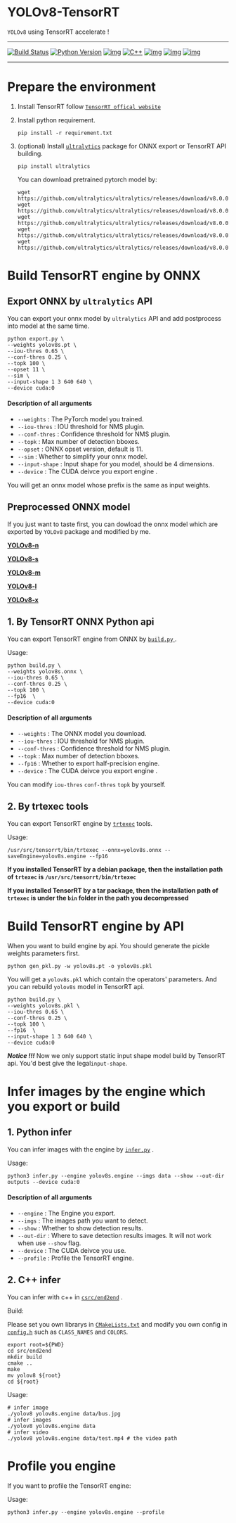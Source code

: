 # YOLOv8-TensorRT

`YOLOv8` using TensorRT accelerate !

---
[![Build Status](https://img.shields.io/endpoint.svg?url=https%3A%2F%2Factions-badge.atrox.dev%2Fatrox%2Fsync-dotenv%2Fbadge&style=flat)](https://github.com/triple-Mu/YOLOv8-TensorRT)
[![Python Version](https://img.shields.io/badge/Python-3.8--3.10-FFD43B?logo=python)](https://github.com/triple-Mu/YOLOv8-TensorRT)
[![img](https://badgen.net/badge/icon/tensorrt?icon=azurepipelines&label)](https://developer.nvidia.com/tensorrt)
[![C++](https://img.shields.io/badge/CPP-11%2F14-yellow)](https://github.com/triple-Mu/YOLOv8-TensorRT)
[![img](https://badgen.net/github/license/triple-Mu/YOLOv8-TensorRT)](https://github.com/triple-Mu/YOLOv8-TensorRT/blob/main/LICENSE)
[![img](https://badgen.net/github/prs/triple-Mu/YOLOv8-TensorRT)](https://github.com/triple-Mu/YOLOv8-TensorRT/pulls)
[![img](https://img.shields.io/github/stars/triple-Mu/YOLOv8-TensorRT.svg?style=social&label=Star&maxAge=2592000)](https://github.com/triple-Mu/YOLOv8-TensorRT)

---


# Prepare the environment

1. Install TensorRT follow [`TensorRT offical website`](https://developer.nvidia.com/nvidia-tensorrt-8x-download)

2. Install python requirement.

   ``` shell
   pip install -r requirement.txt
   ```

3. (optional) Install [`ultralytics`](https://github.com/ultralytics/ultralytics) package for ONNX export or TensorRT API building.

   ``` shell
   pip install ultralytics
   ```

   You can download pretrained pytorch model by:

   ``` shell
   wget https://github.com/ultralytics/ultralytics/releases/download/v8.0.0/yolov8n.pt
   wget https://github.com/ultralytics/ultralytics/releases/download/v8.0.0/yolov8s.pt
   wget https://github.com/ultralytics/ultralytics/releases/download/v8.0.0/yolov8m.pt
   wget https://github.com/ultralytics/ultralytics/releases/download/v8.0.0/yolov8l.pt
   wget https://github.com/ultralytics/ultralytics/releases/download/v8.0.0/yolov8x.pt
   ```

# Build TensorRT engine by ONNX

## Export ONNX by `ultralytics` API

You can export your onnx model by `ultralytics` API
and add postprocess into model at the same time.

``` shell
python export.py \
--weights yolov8s.pt \
--iou-thres 0.65 \
--conf-thres 0.25 \
--topk 100 \
--opset 11 \
--sim \
--input-shape 1 3 640 640 \
--device cuda:0
```

#### Description of all arguments

- `--weights` : The PyTorch model you trained.
- `--iou-thres` : IOU threshold for NMS plugin.
- `--conf-thres` : Confidence threshold for NMS plugin.
- `--topk` : Max number of detection bboxes.
- `--opset` : ONNX opset version, default is 11.
- `--sim` : Whether to simplify your onnx model.
- `--input-shape` : Input shape for you model, should be 4 dimensions.
- `--device` : The CUDA deivce you export engine .

You will get an onnx model whose prefix is the same as input weights.

## Preprocessed ONNX model

If you just want to taste first, you can dowload the onnx model which are exported by `YOLOv8` package and modified by me.

[**YOLOv8-n**](https://triplemu.oss-cn-beijing.aliyuncs.com/YOLOv8/ONNX/yolov8n_nms.onnx?OSSAccessKeyId=LTAI5tN1dgmZD4PF8AJUXp3J&Expires=1772936700&Signature=r6HgJTTcCSAxQxD9bKO9qBTtigQ%3D)

[**YOLOv8-s**](https://triplemu.oss-cn-beijing.aliyuncs.com/YOLOv8/ONNX/yolov8s_nms.onnx?OSSAccessKeyId=LTAI5tN1dgmZD4PF8AJUXp3J&Expires=1682936722&Signature=JjxQFx1YElcVdsCaMoj81KJ4a5s%3D)

[**YOLOv8-m**](https://triplemu.oss-cn-beijing.aliyuncs.com/YOLOv8/ONNX/yolov8m_nms.onnx?OSSAccessKeyId=LTAI5tN1dgmZD4PF8AJUXp3J&Expires=1682936739&Signature=IRKBELdVFemD7diixxxgzMYqsWg%3D)

[**YOLOv8-l**](https://triplemu.oss-cn-beijing.aliyuncs.com/YOLOv8/ONNX/yolov8l_nms.onnx?OSSAccessKeyId=LTAI5tN1dgmZD4PF8AJUXp3J&Expires=1682936763&Signature=RGkJ4G2XJ4J%2BNiki5cJi3oBkDnA%3D)

[**YOLOv8-x**](https://triplemu.oss-cn-beijing.aliyuncs.com/YOLOv8/ONNX/yolov8x_nms.onnx?OSSAccessKeyId=LTAI5tN1dgmZD4PF8AJUXp3J&Expires=1673936778&Signature=3o%2F7QKhiZg1dW3I6sDrY4ug6MQU%3D)

## 1. By TensorRT ONNX Python api

You can export TensorRT engine from ONNX by [`build.py` ](build.py).

Usage:

``` shell
python build.py \
--weights yolov8s.onnx \
--iou-thres 0.65 \
--conf-thres 0.25 \
--topk 100 \
--fp16  \
--device cuda:0
```

#### Description of all arguments

- `--weights` : The ONNX model you download.
- `--iou-thres` : IOU threshold for NMS plugin.
- `--conf-thres` : Confidence threshold for NMS plugin.
- `--topk` : Max number of detection bboxes.
- `--fp16` : Whether to export half-precision engine.
- `--device` : The CUDA deivce you export engine .

You can modify `iou-thres` `conf-thres` `topk` by yourself.

## 2. By trtexec tools

You can export TensorRT engine by [`trtexec`](https://github.com/NVIDIA/TensorRT/tree/main/samples/trtexec) tools.

Usage:

``` shell
/usr/src/tensorrt/bin/trtexec --onnx=yolov8s.onnx --saveEngine=yolov8s.engine --fp16
```

**If you installed TensorRT by a debian package, then the installation path of `trtexec`
is `/usr/src/tensorrt/bin/trtexec`**

**If you installed TensorRT by a tar package, then the installation path of `trtexec` is under the `bin` folder in the path you decompressed**



# Build TensorRT engine by API

When you want to build engine by api. You should generate the pickle weights parameters first.

``` shell
python gen_pkl.py -w yolov8s.pt -o yolov8s.pkl
```

You will get a `yolov8s.pkl` which contain the operators' parameters. And you can rebuild `yolov8s` model in TensorRT api.

```
python build.py \
--weights yolov8s.pkl \
--iou-thres 0.65 \
--conf-thres 0.25 \
--topk 100 \
--fp16  \
--input-shape 1 3 640 640 \
--device cuda:0
```

***Notice !!!***  Now we only support static input shape model build by TensorRT api. You'd best give the legal`input-shape`.

# Infer images by the engine which you export or build

## 1. Python infer

You can infer images with the engine by [`infer.py`](infer.py) .

Usage:

``` shell
python3 infer.py --engine yolov8s.engine --imgs data --show --out-dir outputs --device cuda:0
```

#### Description of all arguments

- `--engine` : The Engine you export.
- `--imgs` : The images path you want to detect.
- `--show` : Whether to show detection results.
- `--out-dir` : Where to save detection results images. It will not work when use `--show` flag.
- `--device` : The CUDA deivce you use.
- `--profile` : Profile the TensorRT engine.

## 2. C++ infer

You can infer with c++ in [`csrc/end2end`](csrc/end2end) .

Build:

Please set you own librarys in [`CMakeLists.txt`](csrc/end2end/CMakeLists.txt) and modify you own config in [`config.h`](csrc/end2end/include/config.h) such as `CLASS_NAMES` and `COLORS`.

``` shell
export root=${PWD}
cd src/end2end
mkdir build
cmake ..
make
mv yolov8 ${root}
cd ${root}
```

Usage:

``` shell
# infer image
./yolov8 yolov8s.engine data/bus.jpg
# infer images
./yolov8 yolov8s.engine data
# infer video
./yolov8 yolov8s.engine data/test.mp4 # the video path
```

# Profile you engine

If you want to profile the TensorRT engine:

Usage:

``` shell
python3 infer.py --engine yolov8s.engine --profile
```
